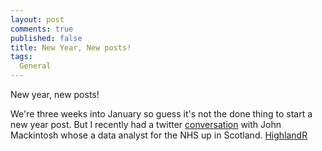 ```yaml
---
layout: post
comments: true
published: false
title: New Year, New posts!
tags:
  General
---
```


New year, new posts! 

We're three weeks into January so guess it's not the done thing to start a new year post. But
 I recently had a twitter
[conversation](https://twitter.com/5hanIslam/status/954145743970988032) with John Mackintosh whose a data analyst for the NHS up in Scotland. [HighlandR](https://www.johnmackintosh.com/)
